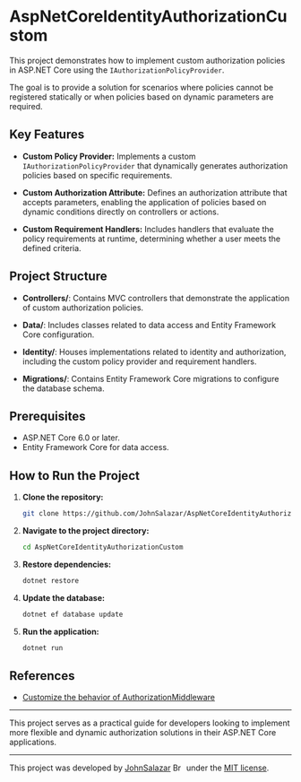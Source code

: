 # AspNetCoreIdentityAuthorizationCustom

This project demonstrates how to implement custom authorization policies in ASP.NET Core using the `IAuthorizationPolicyProvider`.

The goal is to provide a solution for scenarios where policies cannot be registered statically or when policies based on dynamic parameters are required.

## Key Features

- **Custom Policy Provider:**
  Implements a custom `IAuthorizationPolicyProvider` that dynamically generates authorization policies based on specific requirements.

- **Custom Authorization Attribute:**
  Defines an authorization attribute that accepts parameters, enabling the application of policies based on dynamic conditions directly on controllers or actions.

- **Custom Requirement Handlers:**
  Includes handlers that evaluate the policy requirements at runtime, determining whether a user meets the defined criteria.

## Project Structure

- **Controllers/**: 
  Contains MVC controllers that demonstrate the application of custom authorization policies.

- **Data/**: 
  Includes classes related to data access and Entity Framework Core configuration.

- **Identity/**: 
  Houses implementations related to identity and authorization, including the custom policy provider and requirement handlers.

- **Migrations/**: 
  Contains Entity Framework Core migrations to configure the database schema.

## Prerequisites

- ASP.NET Core 6.0 or later.
- Entity Framework Core for data access.

## How to Run the Project

1. **Clone the repository:**
   ```bash
   git clone https://github.com/JohnSalazar/AspNetCoreIdentityAuthorizationCustom.git
   ```

2. **Navigate to the project directory:**
   ```bash
   cd AspNetCoreIdentityAuthorizationCustom
   ```

3. **Restore dependencies:**
   ```bash
   dotnet restore
   ```

4. **Update the database:**
   ```bash
   dotnet ef database update
   ```

5. **Run the application:**
   ```bash
   dotnet run
   ```

## References

- [Customize the behavior of AuthorizationMiddleware](https://learn.microsoft.com/en-us/aspnet/core/security/authorization/customizingauthorizationmiddlewareresponse?view=aspnetcore-9.0)

---

This project serves as a practical guide for developers looking to implement more flexible and dynamic authorization solutions in their ASP.NET Core applications.

---

This project was developed by [JohnSalazar](https://github.com/JohnSalazar) <img alt="Brazil" src="https://github.com/user-attachments/assets/6340ab49-4afe-43cb-acce-53ab1e2f64c2" width="20" height="14"/> under the [MIT license](LICENSE.txt).
